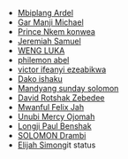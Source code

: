 <!-- write fullname in [] and link to github account in () -->
 * [Mbiplang Ardel](https://github.com/jothamardel)
 * [Gar Manji Michael](https://github.com/mbragi)
 * [Prince Nkem konwea](https://github.com/prince-konwea)
 * [Jeremiah Samuel](https://github.com/livinalt)
  * [WENG LUKA](https://github.com/wengluka)
  * [philemon abel](https://github.com/abelphilz)
  * [victor ifeanyi ezeabikwa](https://github.com/Vjfrontend)
   * [ Dako ishaku](https://github.com/Dakoishaku69)
  * [Mandyang sunday solomon](https://github.com/mandyang-sunday)
  * [David Rotshak Zebedee](https://github.com/Spydacom)
  * [Mwanful Felix Jah](https://github.com/Mwanful070)
  * [Unubi Mercy Ojomah](https://github.com/Omah-Mercy05/start-here-guidelines)
  * [Longji Paul Benshak](https://github.com/Leeyung1)
* [SOLOMON Drambi](http://github.com/SUNDISKI)
* [Elijah Simon](http://github.com/Eli4545)git status
